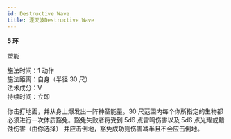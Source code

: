 ```yaml
---
id: Destructive Wave
title: 湮灭波Destructive Wave
---
```


**5 环**

塑能

施法时间：1 动作  
施法距离：自身（半径 30 尺）  
法术成分：V  
持续时间：立即

你击打地面，并从身上爆发出一阵神圣能量。30 尺范围内每个你所指定的生物都必须进行一次体质豁免。豁免失败者将受到 5d6 点雷鸣伤害以及 5d6 点光耀或黯蚀伤害（由你选择）
并应击倒地，豁免成功则伤害减半且不会应击倒地。
